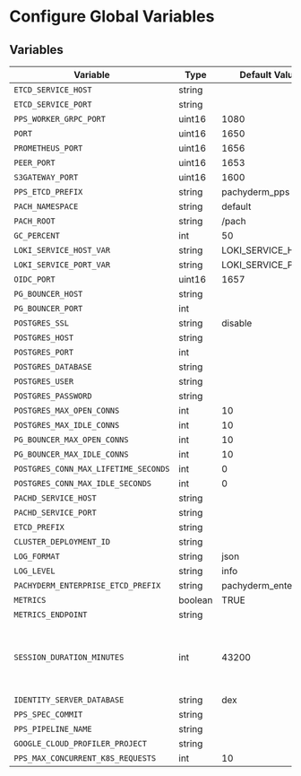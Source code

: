 
# Configure Global Variables 

## Variables  

| Variable | Type | Default Value | Description | Required |
|---|---|---|---|---|
| `ETCD_SERVICE_HOST` | string |  |  | Yes |
| `ETCD_SERVICE_PORT` | string |  |  | Yes |
| `PPS_WORKER_GRPC_PORT` | uint16 | 1080 |  | No |
| `PORT` | uint16 | 1650 |  | No |
| `PROMETHEUS_PORT` | uint16 | 1656 |  | No |
| `PEER_PORT` | uint16 | 1653 |  | No |
| `S3GATEWAY_PORT` | uint16 | 1600 |  | No |
| `PPS_ETCD_PREFIX` | string | pachyderm_pps |  | No |
| `PACH_NAMESPACE` | string | default |  | No |
| `PACH_ROOT` | string | /pach |  | No |
| `GC_PERCENT` | int  | 50 |  | No |
| `LOKI_SERVICE_HOST_VAR` | string | LOKI_SERVICE_HOST |  | No |
| `LOKI_SERVICE_PORT_VAR` | string  | LOKI_SERVICE_PORT |  | No |
| `OIDC_PORT` | uint16  | 1657 |  | No |
| `PG_BOUNCER_HOST` | string |  |  | Yes |
| `PG_BOUNCER_PORT` | int  |  |  | Yes |
| `POSTGRES_SSL` | string | disable |  | No |
| `POSTGRES_HOST` | string |  |  | No |
| `POSTGRES_PORT` | int  |  |  | No |
| `POSTGRES_DATABASE` | string |  |  | Yes |
| `POSTGRES_USER` | string |  |  | Yes |
| `POSTGRES_PASSWORD` | string |  |  | No |
| `POSTGRES_MAX_OPEN_CONNS` | int  | 10 |  | No |
| `POSTGRES_MAX_IDLE_CONNS` | int  | 10 |  | No |
| `PG_BOUNCER_MAX_OPEN_CONNS` | int  | 10 |  | No |
| `PG_BOUNCER_MAX_IDLE_CONNS` | int  | 10 |  | No |
| `POSTGRES_CONN_MAX_LIFETIME_SECONDS` | int  | 0 |  | No |
| `POSTGRES_CONN_MAX_IDLE_SECONDS` | int  | 0 |  | No |
| `PACHD_SERVICE_HOST` | string |  |  | No |
| `PACHD_SERVICE_PORT` | string |  |  | No |
| `ETCD_PREFIX` | string |  |  | No |
| `CLUSTER_DEPLOYMENT_ID` | string |  |  | No |
| `LOG_FORMAT` | string | json |  | No |
| `LOG_LEVEL` | string | info |  | No |
| `PACHYDERM_ENTERPRISE_ETCD_PREFIX` | string | pachyderm_enterprise |  | No |
| `METRICS` | boolean | TRUE |  | No |
| `METRICS_ENDPOINT` | string |  |  | No |
| `SESSION_DURATION_MINUTES` | int  | 43200 |How long auth tokens are valid for; defaults to 30 days.  | No |
| `IDENTITY_SERVER_DATABASE` | string | dex |  | No |
| `PPS_SPEC_COMMIT` | string |  |  | No |
| `PPS_PIPELINE_NAME` | string |  |  | No |
| `GOOGLE_CLOUD_PROFILER_PROJECT` | string |  |  | No |
| `PPS_MAX_CONCURRENT_K8S_REQUESTS` | int  | 10 |  | No |
